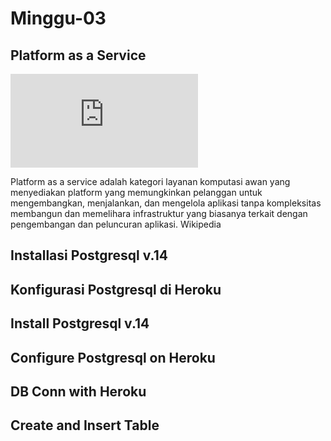 # Minggu-03

## Platform as a Service

![PaaS](https://github.com/saraseshanty/tech-cloud-computing/blob/main/minggu-02/Rangkuman%20Software%20as%20a%20Service.md)

Platform as a service adalah kategori layanan komputasi awan yang menyediakan platform yang memungkinkan pelanggan untuk mengembangkan, menjalankan, dan mengelola aplikasi tanpa kompleksitas membangun dan memelihara infrastruktur yang biasanya terkait dengan pengembangan dan peluncuran aplikasi. Wikipedia

## Installasi Postgresql v.14
## Konfigurasi Postgresql di Heroku
## Install Postgresql v.14
## Configure Postgresql on Heroku
## DB Conn with Heroku
## Create and Insert Table